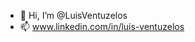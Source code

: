 - 👋 Hi, I’m @LuisVentuzelos
- 📫 www.linkedin.com/in/luis-ventuzelos

<!---
LuisVentuzelos/LuisVentuzelos is a ✨ special ✨ repository because its `README.md` (this file) appears on your GitHub profile.
You can click the Preview link to take a look at your changes.
--->
